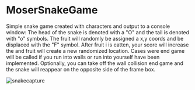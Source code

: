 # MoserSnakeGame
Simple snake game created with characters and output to a console window: The head of the snake is denoted with a "O" and the tail is denoted with "o" symbols. The fruit will randomly be assigned a x,y coords and be displaced with the "F" symbol. After fruit i is eatten, your score will increase the and fruit will create a new randomized location. Cases were end game will be called if you run into walls or run into yourself have been implemented. Optionally, you can take off the wall collision end game and the snake will reappear on the opposite side of the frame box. 

![snakecapture](https://user-images.githubusercontent.com/29237134/33191589-629a8fde-d080-11e7-9288-c6f0632fda9b.PNG)
